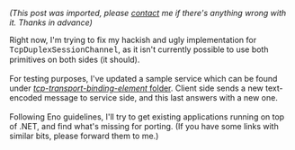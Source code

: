 *(This post was imported, please [contact](/#/contact) me if there's anything wrong with it. Thanks in advance)*

Right now, I'm trying to fix my hackish and ugly implementation for <span style="font-family: courier new;">TcpDuplexSessionChannel</span>, as it isn't currently possible to use both primitives on both sides (it should).<br /><br />For testing purposes, I've updated a sample service which can be found under <a href="http://anonsvn.mono-project.com/source/trunk/olive/samples/services/tcp-transport-binding-element/"><span style="font-style: italic;">tcp-transport-binding-element</span> folder</a>. Client side sends a new text-encoded message to service side, and this last answers with a new one.<br /><br />Following Eno guidelines, I'll try to get existing applications running on top of .NET, and find what's missing for porting. (If you have some links with similar bits, please forward them to me.)